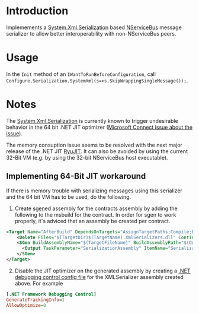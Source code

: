 # Introduction

Implemements a [System.Xml.Serialization](http://msdn.microsoft.com/en-us/library/system.xml.serialization.aspx) based [NServiceBus](http://www.nservicebus.org) message serializer to allow better interoperability with non-NServiceBus peers.

# Usage

In the `Init` method of an `IWantToRunBeforeConfiguration`, call `Configure.Serialization.SystemXml(s=>s.SkipWrappingSingleMessage());`.

# Notes

The [System.Xml.Serialization](http://msdn.microsoft.com/en-us/library/system.xml.serialization.aspx)  is currently known to trigger undesirable behavior in the
64 bit .NET JIT optimizer ([Microsoft Connect issue about the issue](https://connect.microsoft.com/VisualStudio/feedback/details/508748/memory-consumption-alot-higher-on-x64-for-xslcompiledtransform-transform-then-on-x86)).

The memory consuption issue seems to be resolved with the next major release of the .NET JIT [RyuJIT](https://connect.microsoft.com/VisualStudio/feedback/details/508748/memory-consumption-alot-higher-on-x64-for-xslcompiledtransform-transform-then-on-x86).
It can also be avoided by using the current 32-Bit VM (e.g. by using the 32-bit NServiceBus host executable).

## Implementing 64-Bit JIT workaround

If there is memory trouble with serializing messages using this serializer and the 64 bit VM has to be used, do the following.

1. Create [sgen](http://msdn.microsoft.com/en-us/library/bk3w6240%28v=vs.110%29.aspx)ed assembly for the contracts assembly by adding the following
to the msbuild for the contract. In order for sgen to work properly, it's adviced that an assembly be created per contract.

```XML
<Target Name="AfterBuild" DependsOnTargets="AssignTargetPaths;Compile;ResolveKeySource" Inputs="$(MSBuildAllProjects);@(IntermediateAssembly)" Outputs="$(OutputPath)$(_SGenDllName)">
    <Delete Files="$(TargetDir)$(TargetName).XmlSerializers.dll" ContinueOnError="true" />
    <SGen BuildAssemblyName="$(TargetFileName)" BuildAssemblyPath="$(OutputPath)" References="@(ReferencePath)" ShouldGenerateSerializer="true" UseProxyTypes="false" KeyContainer="$(KeyContainerName)" KeyFile="$(KeyOriginatorFile)" DelaySign="$(DelaySign)" ToolPath="$(TargetFrameworkSDKToolsDirectory)" Platform="$(Platform)">
      <Output TaskParameter="SerializationAssembly" ItemName="SerializationAssembly" />
    </SGen>
</Target>
```

2. Disable the JIT optimizer on the generated assembly by creating a [.NET debugging control config file](http://msdn.microsoft.com/en-us/library/9dd8z24x%28v=vs.110%29.aspx)
for the XMLSerializer assembly created above. For example
```INI
[.NET Framework Debugging Control]
GenerateTrackingInfo=1
AllowOptimize=0
```